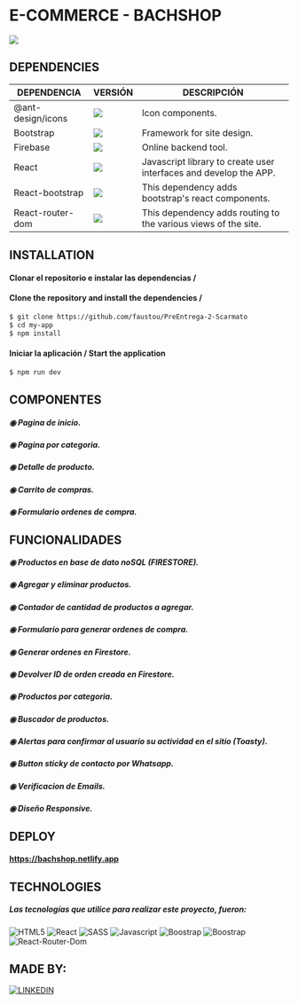 # E-COMMERCE - BACHSHOP
![](https://i.ibb.co/MN5x0t7/readme.png)


## DEPENDENCIES
| DEPENDENCIA | VERSIÓN | DESCRIPCIÓN |
| ------ | ------ | ------ |
| @ant-design/icons | ![](https://img.shields.io/badge/Versión-%5E5.0.1-green) | Icon components.
| Bootstrap | ![](https://img.shields.io/badge/Versión-%5E5.2.3-green) | Framework for site design.
| Firebase | ![](https://img.shields.io/badge/Versión-%5E9.17.2-green) | Online backend tool.
| React | ![](https://img.shields.io/badge/Versión-%5E18.2.0-green) | Javascript library to create user interfaces and develop the APP.
| React-bootstrap | ![](https://img.shields.io/badge/Versión-%5E2.7.0-green) | This dependency adds bootstrap's react components.
| React-router-dom | ![](https://img.shields.io/badge/Versión-%5E6.8.1-green) | This dependency adds routing to the various views of the site.


## INSTALLATION

#### Clonar el repositorio e instalar las dependencias /
#### Clone the repository and install the dependencies /


```sh
$ git clone https://github.com/faustou/PreEntrega-2-Scarmato
$ cd my-app
$ npm install
```

#### Iniciar la aplicación / Start the application

```sh
$ npm run dev
```

## COMPONENTES
##### ◉ Pagina de inicio.
##### ◉ Pagina por categoria.
##### ◉ Detalle de producto.
##### ◉ Carrito de compras.
##### ◉ Formulario ordenes de compra.

## FUNCIONALIDADES
##### ◉ Productos en base de dato noSQL (FIRESTORE).
##### ◉ Agregar y eliminar productos.
##### ◉ Contador de cantidad de productos a agregar.
##### ◉ Formulario para generar ordenes de compra.
##### ◉ Generar ordenes en Firestore.
##### ◉ Devolver ID de orden creada en Firestore.
##### ◉ Productos por categoria.
##### ◉ Buscador de productos.
##### ◉ Alertas para confirmar al usuario su actividad en el sitio (Toasty).
##### ◉ Button sticky de contacto por Whatsapp.
##### ◉ Verificacion de Emails.
##### ◉ Diseño Responsive.

## DEPLOY 
#### https://bachshop.netlify.app

## TECHNOLOGIES

##### Las tecnologías que utilice para realizar este proyecto, fueron:

![HTML5](https://img.shields.io/badge/HTML5-E34F26?style=for-the-badge&logo=html5&logoColor=white) ![React](https://img.shields.io/badge/React-20232A?style=for-the-badge&logo=react&logoColor=61DAFB) ![SASS](https://img.shields.io/badge/Sass-CC6699?style=for-the-badge&logo=sass&logoColor=white)  ![Javascript](https://img.shields.io/badge/JavaScript-F7DF1E?style=for-the-badge&logo=javascript&logoColor=black) ![Boostrap](https://img.shields.io/badge/Bootstrap-563D7C?style=for-the-badge&logo=bootstrap&logoColor=white) ![Boostrap](https://img.shields.io/badge/Node.js-43853D?style=for-the-badge&logo=node.js&logoColor=white) ![React-Router-Dom](	https://img.shields.io/badge/React_Router-CA4245?style=for-the-badge&logo=react-router&logoColor=white)
 

 ## MADE BY: 
 
 [![LINKEDIN](https://img.shields.io/badge/LinkedIn-0077B5?style=for-the-badge&logo=linkedin&logoColor=white)](https://www.linkedin.com/in/fausto-scarmato/)